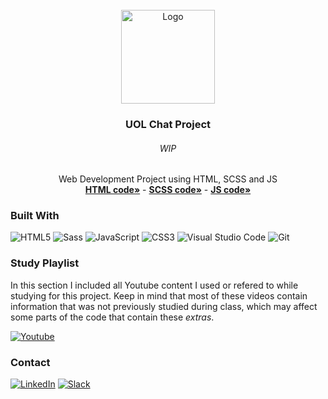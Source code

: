 <div id="top"></div>
<!--
*** Thanks for checking out the Best-README-Template. If you have a suggestion
*** that would make this better, please fork the repo and create a pull request
*** or simply open an issue with the tag "enhancement".
*** Don't forget to give the project a star!
*** Thanks again! Now go create something AMAZING! :D
-->



<!-- PROJECT SHIELDS -->
<!--
*** I'm using markdown "reference style" links for readability.
*** Reference links are enclosed in brackets [ ] instead of parentheses ( ).
*** See the bottom of this document for the declaration of the reference variables
*** for contributors-url, forks-url, etc. This is an optional, concise syntax you may use.
*** https://www.markdownguide.org/basic-syntax/#reference-style-links
-->

<!-- PROJECT LOGO -->
<br />
<div align="center">
  <a href="https://github.com/NivaldoFarias/projeto3-driveneats">
    <img src="https://github.com/NivaldoFarias/projeto5-batepapouol/blob/main/dist/img/logo-uol-icon-512.png" alt="Logo" width="150">
  </a>

<h3 align="center">UOL Chat Project</h3>
  <h6 align="center">WIP</h6>
  <p align="center">
    Web Development Project using HTML, SCSS and JS
    <br />
    <a href="https://github.com/NivaldoFarias/projeto5-batepapouol/blob/main/index.html"><strong>HTML code»</strong></a>
    -
    <a href="https://github.com/NivaldoFarias/projeto5-batepapouol/blob/main/scss/main.scss"><strong>SCSS code»</strong></a>
    -
    <a href="https://github.com/NivaldoFarias/projeto5-batepapouol/blob/main/js/script.js"><strong>JS code»</strong></a>
</div>

<!-- ABOUT THE PROJECT -->

<!-- ## Requirements
   - General
      - [x] Vanilla JS only
      - [x] Github public Repository
      - [x] Commit every requirement
   - Layout
      - [x] Mobile and Desktop mobile
   - Card Distribution
      - [x] Prompt user for number of cards
      - [x] Keep Prompt until input is a even number between 4 and 14
      - [x] Print cards randomly
   - Card Interaction
      - [x] Turn card on click
      - [x] If turned card is the first of a pair, keep card front-face up until next card is turned
      - [x] When second card is turned, thera are two options:
        - [x] If it is the first card's pair, both cards must stay turned until tha game has ended
        - [x] If it is not the pair, game must wait 1 second, then turn both cards down
      - [x] Use 3D animation for all cards flip
   - End of the game
      - [x] When all cards are matched, use alert() and show number of total flips 
   - Bonus
     - [x] On-screen timer, stops at the end of the game
     - [x] After the game has ended, prompt user for reset -->

<!-- [![Product Name Screen Shot][product-screenshot]](https://example.com) -->

### Built With

![HTML5](https://img.shields.io/badge/html5-%23E34F26.svg?style=for-the-badge&logo=html5&logoColor=white)
![Sass](https://img.shields.io/badge/Sass-CC6699?style=for-the-badge&logo=sass&logoColor=white)
![JavaScript](https://img.shields.io/badge/JavaScript-F7DF1E?style=for-the-badge&logo=javascript&logoColor=black)
![CSS3](https://img.shields.io/badge/css3-%231572B6.svg?style=for-the-badge&logo=css3&logoColor=white)
![Visual Studio Code](https://img.shields.io/badge/Visual%20Studio%20Code-0078d7.svg?style=for-the-badge&logo=visual-studio-code&logoColor=white)
![Git](https://img.shields.io/badge/git-%23F05033.svg?style=for-the-badge&logo=git&logoColor=white)



<!-- Study Playlist -->
### Study Playlist

In this section I included all Youtube content I used or refered to while studying for this project. Keep in mind that most of these videos contain information that was not previously studied during class, which may affect some parts of the code that contain these _extras_. 

<a href="https://youtube.com/playlist?list=PLoZj33I2-ANTWqU331l3ZGlZV8I7rr5ZN">![Youtube](https://img.shields.io/badge/YouTube-FF0000?style=for-the-badge&logo=youtube&logoColor=white)</a>

<!-- CONTACT -->
### Contact

[![LinkedIn][linkedin-shield]][linkedin-url] 
[![Slack][slack-shield]][slack-url]

<!-- MARKDOWN LINKS & IMAGES -->
<!-- https://www.markdownguide.org/basic-syntax/#reference-style-links -->
[linkedin-shield]: https://img.shields.io/badge/-LinkedIn-black.svg?style=for-the-badge&logo=linkedin&colorB=blue
[linkedin-url]: https://www.linkedin.com/in/nivaldofarias/
[slack-shield]: https://img.shields.io/badge/Slack-4A154B?style=for-the-badge&logo=slack&logoColor=white
[slack-url]: https://driventurmas.slack.com/team/U02T6V2D8D8/
<!-- [product-screenshot]: images/screenshot.png -->
